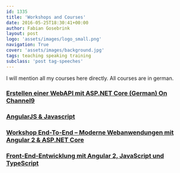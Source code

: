 ```yaml
---
id: 1335
title: 'Workshops and Courses'
date: 2016-05-25T18:30:41+00:00
author: Fabian Gosebrink
layout: post
logo: 'assets/images/logo_small.png'
navigation: True
cover: 'assets/images/background.jpg'
tags: teaching speaking training
subclass: 'post tag-speeches'
---
```


I will mention all my courses here directly. All courses are in german.

### [Erstellen einer WebAPI mit ASP.NET Core (German) On Channel9](https://channel9.msdn.com/Blogs/MVP-VisualStudio-Dev/Erstellen-einer-WebAPI-mit-ASPNET-Core)


### [AngularJS & Javascript](http://fabian-gosebrink.com/Courses/AngularJsJavascript)


### [Workshop End-To-End – Moderne Webanwendungen mit Angular 2 & ASP.NET Core](http://fabian-gosebrink.com/Courses/WorkshopEndtoEndModerneWebanwendungenmitAngular2)


### [Front-End-Entwicklung mit Angular 2, JavaScript und TypeScript](https://www.digicomp.ch/weiterbildung/softwareentwicklungs-trainings/web-und-mobile-app-entwicklung/webentwicklung/javascript-kurse-und-workshops/front-end-entwicklung-mit-angular-2-javascript-und-typescript)


